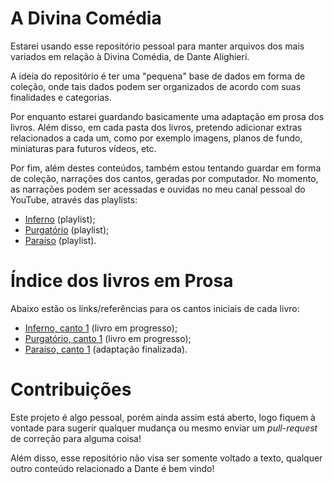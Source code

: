 # A Divina Comédia

Estarei usando esse repositório pessoal para manter arquivos dos mais variados em relação à Divina Comédia, de Dante Alighieri.

A ideia do repositório é ter uma "pequena" base de dados em forma de coleção, onde tais dados podem ser organizados de acordo com suas finalidades e categorias.

Por enquanto estarei guardando basicamente uma adaptação em prosa dos livros. Além disso, em cada pasta dos livros, pretendo adicionar extras relacionados a cada um, como por exemplo imagens, planos de fundo, miniaturas para futuros vídeos, etc.

Por fim, além destes conteúdos, também estou tentando guardar em forma de coleção, narrações dos cantos, geradas por computador. No momento, as narrações podem ser acessadas e ouvidas no meu canal pessoal do YouTube, através das playlists:

- [Inferno](https://www.youtube.com/playlist?list=PLhLOnH9KU7x-miI6I3OXZftMeoq_IOFF9) (playlist);
- [Purgatório](https://www.youtube.com/playlist?list=PLhLOnH9KU7x-CfaEWVYRcSj0YAhmuyTtS) (playlist);
- [Paraíso](https://www.youtube.com/playlist?list=PLhLOnH9KU7x9TSVvE47M5eQNjbxYqscSy) (playlist).

# Índice dos livros em Prosa

Abaixo estão os links/referências para os cantos iniciais de cada livro:

- [Inferno, canto 1](/a_inferno/1/README.md) (livro em progresso);
- [Purgatório, canto 1](/b_purgatorio/1/README.md) (livro em progresso);
- [Paraíso, canto 1](/c_paraiso/1/README.md) (adaptação finalizada).

# Contribuições

Este projeto é algo pessoal, porém ainda assim está aberto, logo fiquem à vontade para sugerir qualquer mudança ou mesmo enviar um _pull-request_ de correção para alguma coisa!

Além disso, esse repositório não visa ser somente voltado a texto, qualquer outro conteúdo relacionado a Dante é bem vindo!